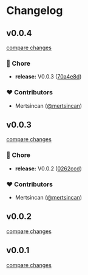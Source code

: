 # Changelog


## v0.0.4

[compare changes](https://github.com/primefaces/primevue-nuxt-module/compare/v0.0.3...v0.0.4)

### 🏡 Chore

- **release:** V0.0.3 ([70a4e8d](https://github.com/primefaces/primevue-nuxt-module/commit/70a4e8d))

### ❤️ Contributors

- Mertsincan ([@mertsincan](http://github.com/mertsincan))

## v0.0.3

[compare changes](https://github.com/primefaces/primevue-nuxt-module/compare/v0.0.1...v0.0.3)

### 🏡 Chore

- **release:** V0.0.2 ([0262ccd](https://github.com/primefaces/primevue-nuxt-module/commit/0262ccd))

### ❤️ Contributors

- Mertsincan ([@mertsincan](http://github.com/mertsincan))

## v0.0.2

[compare changes](https://github.com/primefaces/primevue-nuxt-module/compare/v0.0.1...v0.0.2)

## v0.0.1

[compare changes](https://github.com/primefaces/primevue-nuxt-module/compare/v0.0.2...v0.0.1)

